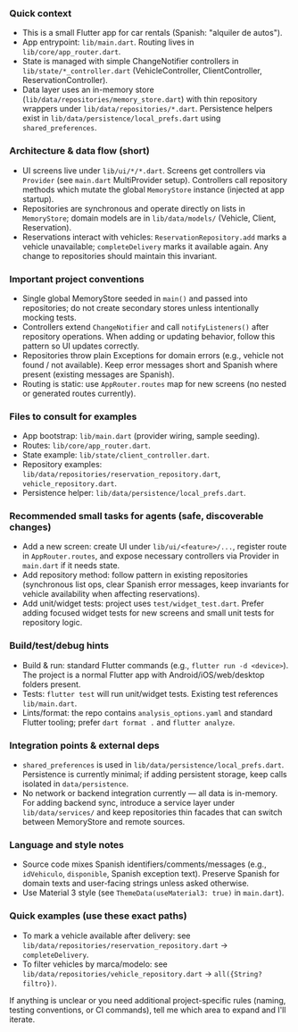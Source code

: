 ### Quick context

- This is a small Flutter app for car rentals (Spanish: "alquiler de autos").
- App entrypoint: `lib/main.dart`. Routing lives in `lib/core/app_router.dart`.
- State is managed with simple ChangeNotifier controllers in `lib/state/*_controller.dart` (VehicleController, ClientController, ReservationController).
- Data layer uses an in-memory store (`lib/data/repositories/memory_store.dart`) with thin repository wrappers under `lib/data/repositories/*.dart`. Persistence helpers exist in `lib/data/persistence/local_prefs.dart` using `shared_preferences`.

### Architecture & data flow (short)

- UI screens live under `lib/ui/*/*.dart`. Screens get controllers via `Provider` (see `main.dart` MultiProvider setup). Controllers call repository methods which mutate the global `MemoryStore` instance (injected at app startup).
- Repositories are synchronous and operate directly on lists in `MemoryStore`; domain models are in `lib/data/models/` (Vehicle, Client, Reservation).
- Reservations interact with vehicles: `ReservationRepository.add` marks a vehicle unavailable; `completeDelivery` marks it available again. Any change to repositories should maintain this invariant.

### Important project conventions

- Single global MemoryStore seeded in `main()` and passed into repositories; do not create secondary stores unless intentionally mocking tests.
- Controllers extend `ChangeNotifier` and call `notifyListeners()` after repository operations. When adding or updating behavior, follow this pattern so UI updates correctly.
- Repositories throw plain Exceptions for domain errors (e.g., vehicle not found / not available). Keep error messages short and Spanish where present (existing messages are Spanish).
- Routing is static: use `AppRouter.routes` map for new screens (no nested or generated routes currently).

### Files to consult for examples

- App bootstrap: `lib/main.dart` (provider wiring, sample seeding).
- Routes: `lib/core/app_router.dart`.
- State example: `lib/state/client_controller.dart`.
- Repository examples: `lib/data/repositories/reservation_repository.dart`, `vehicle_repository.dart`.
- Persistence helper: `lib/data/persistence/local_prefs.dart`.

### Recommended small tasks for agents (safe, discoverable changes)

- Add a new screen: create UI under `lib/ui/<feature>/...`, register route in `AppRouter.routes`, and expose necessary controllers via Provider in `main.dart` if it needs state.
- Add repository method: follow pattern in existing repositories (synchronous list ops, clear Spanish error messages, keep invariants for vehicle availability when affecting reservations).
- Add unit/widget tests: project uses `test/widget_test.dart`. Prefer adding focused widget tests for new screens and small unit tests for repository logic.

### Build/test/debug hints

- Build & run: standard Flutter commands (e.g., `flutter run -d <device>`). The project is a normal Flutter app with Android/iOS/web/desktop folders present.
- Tests: `flutter test` will run unit/widget tests. Existing test references `lib/main.dart`.
- Lints/format: the repo contains `analysis_options.yaml` and standard Flutter tooling; prefer `dart format .` and `flutter analyze`.

### Integration points & external deps

- `shared_preferences` is used in `lib/data/persistence/local_prefs.dart`. Persistence is currently minimal; if adding persistent storage, keep calls isolated in `data/persistence`.
- No network or backend integration currently — all data is in-memory. For adding backend sync, introduce a service layer under `lib/data/services/` and keep repositories thin facades that can switch between MemoryStore and remote sources.

### Language and style notes

- Source code mixes Spanish identifiers/comments/messages (e.g., `idVehiculo`, `disponible`, Spanish exception text). Preserve Spanish for domain texts and user-facing strings unless asked otherwise.
- Use Material 3 style (see `ThemeData(useMaterial3: true)` in `main.dart`).

### Quick examples (use these exact paths)

- To mark a vehicle available after delivery: see `lib/data/repositories/reservation_repository.dart` -> `completeDelivery`.
- To filter vehicles by marca/modelo: see `lib/data/repositories/vehicle_repository.dart` -> `all({String? filtro})`.

If anything is unclear or you need additional project-specific rules (naming, testing conventions, or CI commands), tell me which area to expand and I'll iterate.
